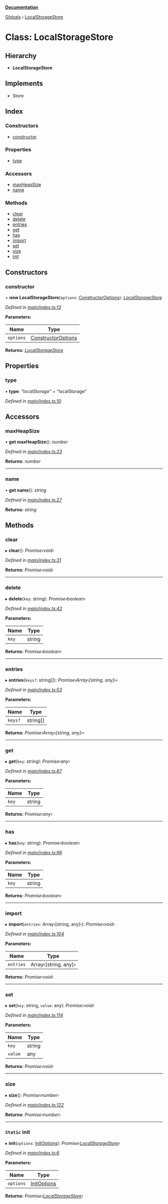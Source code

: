 **[Documentation](../README.md)**

[Globals](../README.md) › [LocalStorageStore](localstoragestore.md)

# Class: LocalStorageStore

## Hierarchy

* **LocalStorageStore**

## Implements

* Store

## Index

### Constructors

* [constructor](localstoragestore.md#constructor)

### Properties

* [type](localstoragestore.md#type)

### Accessors

* [maxHeapSize](localstoragestore.md#maxheapsize)
* [name](localstoragestore.md#name)

### Methods

* [clear](localstoragestore.md#clear)
* [delete](localstoragestore.md#delete)
* [entries](localstoragestore.md#entries)
* [get](localstoragestore.md#get)
* [has](localstoragestore.md#has)
* [import](localstoragestore.md#import)
* [set](localstoragestore.md#set)
* [size](localstoragestore.md#size)
* [init](localstoragestore.md#static-init)

## Constructors

###  constructor

\+ **new LocalStorageStore**(`options`: [ConstructorOptions](../README.md#constructoroptions)): *[LocalStorageStore](localstoragestore.md)*

*Defined in [main/index.ts:13](https://github.com/badbatch/cachemap/blob/cb2a149/packages/local-storage/src/main/index.ts#L13)*

**Parameters:**

Name | Type |
------ | ------ |
`options` | [ConstructorOptions](../README.md#constructoroptions) |

**Returns:** *[LocalStorageStore](localstoragestore.md)*

## Properties

###  type

• **type**: *"localStorage"* = "localStorage"

*Defined in [main/index.ts:10](https://github.com/badbatch/cachemap/blob/cb2a149/packages/local-storage/src/main/index.ts#L10)*

## Accessors

###  maxHeapSize

• **get maxHeapSize**(): *number*

*Defined in [main/index.ts:23](https://github.com/badbatch/cachemap/blob/cb2a149/packages/local-storage/src/main/index.ts#L23)*

**Returns:** *number*

___

###  name

• **get name**(): *string*

*Defined in [main/index.ts:27](https://github.com/badbatch/cachemap/blob/cb2a149/packages/local-storage/src/main/index.ts#L27)*

**Returns:** *string*

## Methods

###  clear

▸ **clear**(): *Promise‹void›*

*Defined in [main/index.ts:31](https://github.com/badbatch/cachemap/blob/cb2a149/packages/local-storage/src/main/index.ts#L31)*

**Returns:** *Promise‹void›*

___

###  delete

▸ **delete**(`key`: string): *Promise‹boolean›*

*Defined in [main/index.ts:42](https://github.com/badbatch/cachemap/blob/cb2a149/packages/local-storage/src/main/index.ts#L42)*

**Parameters:**

Name | Type |
------ | ------ |
`key` | string |

**Returns:** *Promise‹boolean›*

___

###  entries

▸ **entries**(`keys?`: string[]): *Promise‹Array‹[string, any]››*

*Defined in [main/index.ts:53](https://github.com/badbatch/cachemap/blob/cb2a149/packages/local-storage/src/main/index.ts#L53)*

**Parameters:**

Name | Type |
------ | ------ |
`keys?` | string[] |

**Returns:** *Promise‹Array‹[string, any]››*

___

###  get

▸ **get**(`key`: string): *Promise‹any›*

*Defined in [main/index.ts:87](https://github.com/badbatch/cachemap/blob/cb2a149/packages/local-storage/src/main/index.ts#L87)*

**Parameters:**

Name | Type |
------ | ------ |
`key` | string |

**Returns:** *Promise‹any›*

___

###  has

▸ **has**(`key`: string): *Promise‹boolean›*

*Defined in [main/index.ts:96](https://github.com/badbatch/cachemap/blob/cb2a149/packages/local-storage/src/main/index.ts#L96)*

**Parameters:**

Name | Type |
------ | ------ |
`key` | string |

**Returns:** *Promise‹boolean›*

___

###  import

▸ **import**(`entries`: Array‹[string, any]›): *Promise‹void›*

*Defined in [main/index.ts:104](https://github.com/badbatch/cachemap/blob/cb2a149/packages/local-storage/src/main/index.ts#L104)*

**Parameters:**

Name | Type |
------ | ------ |
`entries` | Array‹[string, any]› |

**Returns:** *Promise‹void›*

___

###  set

▸ **set**(`key`: string, `value`: any): *Promise‹void›*

*Defined in [main/index.ts:114](https://github.com/badbatch/cachemap/blob/cb2a149/packages/local-storage/src/main/index.ts#L114)*

**Parameters:**

Name | Type |
------ | ------ |
`key` | string |
`value` | any |

**Returns:** *Promise‹void›*

___

###  size

▸ **size**(): *Promise‹number›*

*Defined in [main/index.ts:122](https://github.com/badbatch/cachemap/blob/cb2a149/packages/local-storage/src/main/index.ts#L122)*

**Returns:** *Promise‹number›*

___

### `Static` init

▸ **init**(`options`: [InitOptions](../interfaces/initoptions.md)): *Promise‹[LocalStorageStore](localstoragestore.md)›*

*Defined in [main/index.ts:6](https://github.com/badbatch/cachemap/blob/cb2a149/packages/local-storage/src/main/index.ts#L6)*

**Parameters:**

Name | Type |
------ | ------ |
`options` | [InitOptions](../interfaces/initoptions.md) |

**Returns:** *Promise‹[LocalStorageStore](localstoragestore.md)›*